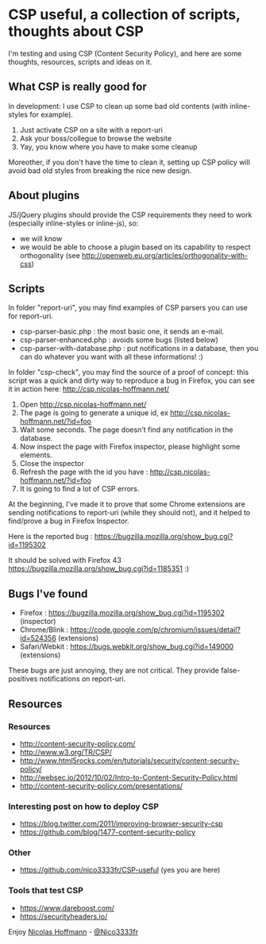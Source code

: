 # CSP useful, a collection of scripts, thoughts about CSP

I'm testing and using CSP (Content Security Policy), and here are some thoughts, resources, scripts and ideas on it.


## What CSP is really good for

In development: I use CSP to clean up some bad old contents (with inline-styles for example).

1. Just activate CSP on a site with a report-uri
2. Ask your boss/collegue to browse the website
3. Yay, you know where you have to make some cleanup

Moreother, if you don't have the time to clean it, setting up CSP policy will avoid bad old styles from breaking the nice new design.




## About plugins

JS/jQuery plugins should provide the CSP requirements they need to work (especially inline-styles or inline-js), so:

- we will know 
- we would be able to choose a plugin based on its capability to respect orthogonality (see http://openweb.eu.org/articles/orthogonality-with-css)




## Scripts

In folder "report-uri", you may find examples of CSP parsers you can use for report-uri.

- csp-parser-basic.php 	: the most basic one, it sends an e-mail.
- csp-parser-enhanced.php :	avoids some bugs (listed below)
- csp-parser-with-database.php : put notifications in a database, then you can do whatever you want with all these informations! :)

In folder "csp-check", you may find the source of a proof of concept: this script was a quick and dirty way to reproduce a bug in Firefox, you can see it in action here: http://csp.nicolas-hoffmann.net/

1. Open http://csp.nicolas-hoffmann.net/ 
2. The page is going to generate a unique id, ex http://csp.nicolas-hoffmann.net/?id=foo
3. Wait some seconds. The page doesn't find any notification in the database.
4. Now inspect the page with Firefox inspector, please highlight some elements.
5. Close the inspector
6. Refresh the page with the id you have : http://csp.nicolas-hoffmann.net/?id=foo
7. It is going to find a lot of CSP errors.

At the beginning, I've made it to prove that some Chrome extensions are sending notifications to report-uri (while they should not), and it helped to find/prove a bug in Firefox Inspector.

Here is the reported bug : https://bugzilla.mozilla.org/show_bug.cgi?id=1195302

It should be solved with Firefox 43 https://bugzilla.mozilla.org/show_bug.cgi?id=1185351 :)




## Bugs I've found

- Firefox : https://bugzilla.mozilla.org/show_bug.cgi?id=1195302 (inspector)
- Chrome/Blink : https://code.google.com/p/chromium/issues/detail?id=524356 (extensions)
- Safari/Webkit : https://bugs.webkit.org/show_bug.cgi?id=149000 (extensions)

These bugs are just annoying, they are not critical. They provide false-positives notifications on report-uri.


## Resources

### Resources

- http://content-security-policy.com/
- http://www.w3.org/TR/CSP/
- http://www.html5rocks.com/en/tutorials/security/content-security-policy/
- http://websec.io/2012/10/02/Intro-to-Content-Security-Policy.html
- http://content-security-policy.com/presentations/


### Interesting post on how to deploy CSP
 
- https://blog.twitter.com/2011/improving-browser-security-csp
- https://github.com/blog/1477-content-security-policy


### Other

- https://github.com/nico3333fr/CSP-useful (yes you are here)


### Tools that test CSP

- https://www.dareboost.com/
- https://securityheaders.io/

Enjoy
[Nicolas Hoffmann](http://www.nicolas-hoffmann.net/) - [@Nico3333fr](https://twitter.com/Nico3333fr)
